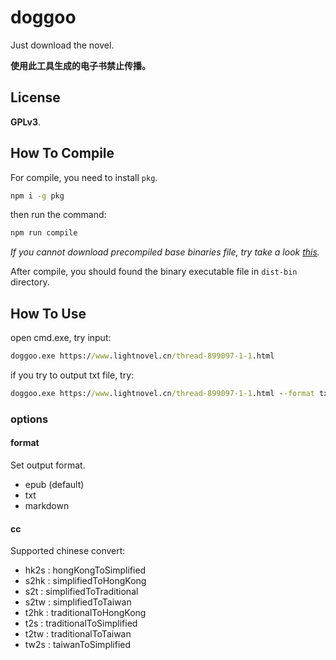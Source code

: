 # doggoo

Just download the novel.

**使用此工具生成的电子书禁止传播。**

## License

**GPLv3**.

## How To Compile

For compile, you need to install `pkg`.

``` cmd
npm i -g pkg
```

then run the command:

``` cmd
npm run compile
```

*If you cannot download precompiled base binaries file, try take a look [this](https://gist.github.com/Cologler/083efd4537b3cbf66fa3eacad3d635ff).*

After compile, you should found the binary executable file in `dist-bin` directory.

## How To Use

open cmd.exe, try input:

``` cmd
doggoo.exe https://www.lightnovel.cn/thread-899097-1-1.html
```

if you try to output txt file, try:

``` cmd
doggoo.exe https://www.lightnovel.cn/thread-899097-1-1.html --format txt
```

### options

#### format

Set output format.

* epub (default)
* txt
* markdown

#### cc

Supported chinese convert:

* hk2s : hongKongToSimplified
* s2hk : simplifiedToHongKong
* s2t  : simplifiedToTraditional
* s2tw : simplifiedToTaiwan
* t2hk : traditionalToHongKong
* t2s  : traditionalToSimplified
* t2tw : traditionalToTaiwan
* tw2s : taiwanToSimplified

